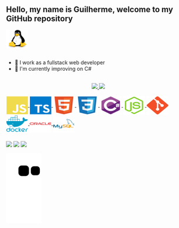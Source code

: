 ## Hello, my name is Guilherme, welcome to my GitHub repository

<div style="display: inline_block">
  <img align="center" alt="Gui-Apache" height="50" width="60" src="https://raw.githubusercontent.com/devicons/devicon/master/icons/linux/linux-original.svg">
</div><br>

- 🔭 I work as a fullstack web developer
- 🌱 I'm currently improving on C#

<div align="center"><br>
  <a href="https://github.com/freguilherme">
  <img height="180em" src="https://github-readme-stats.vercel.app/api?username=freguilherme&show_icons=true&theme=dark&include_all_commits=true&count_private=true"/>
  <img height="180em" src="https://github-readme-stats.vercel.app/api/top-langs/?username=freguilherme&layout=compact&langs_count=7&theme=dark"/>
</div>
<div style="display: inline_block"><br>
  <img align="center" alt="Gui-Js" height="50" width="60" src="https://raw.githubusercontent.com/devicons/devicon/master/icons/javascript/javascript-plain.svg">
  <img align="center" alt="Gui-Ts" height="50" width="60" src="https://raw.githubusercontent.com/devicons/devicon/master/icons/typescript/typescript-plain.svg">
  <img align="center" alt="Gui-HTML" height="50" width="60" src="https://raw.githubusercontent.com/devicons/devicon/master/icons/html5/html5-original.svg">
  <img align="center" alt="Gui-CSS" height="50" width="60" src="https://raw.githubusercontent.com/devicons/devicon/master/icons/css3/css3-original.svg">
  <img align="center" alt="Gui-Csharp" height="50" width="60" src="https://raw.githubusercontent.com/devicons/devicon/master/icons/csharp/csharp-original.svg">
  <img align="center" alt="Gui-Node" height="50" width="60" src="https://raw.githubusercontent.com/devicons/devicon/master/icons/nodejs/nodejs-original.svg">
  <img align="center" alt="Gui-Git" height="50" width="60" src="https://raw.githubusercontent.com/devicons/devicon/master/icons/git/git-original.svg">
  <img align="center" alt="Gui-Docker" height="50" width="60" src="https://raw.githubusercontent.com/devicons/devicon/master/icons/docker/docker-plain-wordmark.svg">
  <img align="center" alt="Gui-Oracle" height="50" width="60" src="https://raw.githubusercontent.com/devicons/devicon/master/icons/oracle/oracle-original.svg">
  <img align="center" alt="Gui-Mysql" height="50" width="60" src="https://raw.githubusercontent.com/devicons/devicon/master/icons/mysql/mysql-original-wordmark.svg"> 
</div>
 
 ###
 
<div> 
  <a href="https://instagram.com/guuifre" target="_blank"><img src="https://img.shields.io/badge/-Instagram-%23E4405F?style=for-the-badge&logo=instagram&logoColor=white" target="_blank"></a>
  <a href = "mailto:guiaafre@gmail.com"><img src="https://img.shields.io/badge/-Gmail-%23333?style=for-the-badge&logo=gmail&logoColor=white" target="_blank"></a>
  <a href="https://www.linkedin.com/in/freguilherme" target="_blank"><img src="https://img.shields.io/badge/-LinkedIn-%230077B5?style=for-the-badge&logo=linkedin&logoColor=white" target="_blank"></a> 
 
  ![Snake animation](https://github.com/rafaballerini/rafaballerini/blob/output/github-contribution-grid-snake.svg)
 
</div>

  
  
